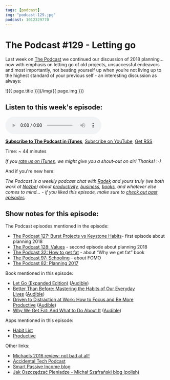 ```yaml
---
tags: [podcast]
img: "podcast-129.jpg"
podcast: 1012329770
---
```


# The Podcast #129 - Letting go

Last week on [The Podcast][p] we continued our discussion of 2018 planning... now with emphasis on letting go of old projects, unsuccessful endeavors and most importantly, not beating yourself up when you’re not living up to the highest standard of your previous self - an interesting discussion as always:

<!--More-->

![{{ page.title }}](/img/{{ page.img }})

## Listen to this week's episode:

<audio controls>
<source src="https://files.nozbe.com/podcast/129.mp3" type="audio/mpeg">
</audio>

**[Subscribe to The Podcast in iTunes][i]**, [Subscribe on YouTube][y], [Get RSS][rss]

Time: ~ 44 minutes

*If you [rate us on iTunes][i], we might give you a shout-out on air! Thanks! :-)*

And if you're new here:

*The Podcast is a weekly podcast chat with [Radek][r] and yours truly (we both work at [Nozbe][n]) about [productivity](/productivity), [business](/business), [books](/books), and whatever else comes to mind… - if you liked this episode, make sure to [check out past episodes](/podcast).*

## Show notes for this episode:

The Podcast episodes mentioned in the episode:
  * [The Podcast 127: Burst Projects vs Keystone Habits](/podcast-127)- first episode about planning 2018
  * [The Podcast 128: Values](/podcast-128) - second episode about planning 2018
  * [The Podcast 32: How to get fat](/podcast-32) - about “Why we get fat” book
  * [The Podcast 97: Schooling](/podcast-97) - about FOMO
  * [The Podcast 82: Planning 2017](/podcast-82)

Book mentioned in this episode:
  * [Let Go (Expanded Edition)](https://www.amazon.com/Let-Go-Transform-Moments-Expanded/dp/B077S2YP71/) ([Audible](https://www.audible.com/pd/Bios-Memoirs/Let-Go-How-to-Transform-Moments-of-Panic-into-a-Life-of-Profits-and-Purpose-Audiobook/B0784PH8WP))
  * [Better Than Before: Mastering the Habits of Our Everyday Lives](https://www.amazon.com/Better-Than-Before-Mastering-Everyday/dp/B00R8L6OCM/) ([Audible](https://www.audible.com/pd/Self-Development/Better-Than-Before-Audiobook/B00R8KR28I))
  * [Driven to Distraction at Work: How to Focus and Be More Productive](https://www.amazon.com/Driven-Distraction-Work-Focus-Productive/dp/B017HIXTDW/) ([Audible](https://www.audible.com/pd/Business/Driven-to-Distraction-at-Work-Audiobook/B017HIXTAA))
  * [Why We Get Fat: And What to Do About It](http://www.amazon.com/Why-We-Get-Fat-About/dp/0307474259/) ([Audible](http://www.audible.com/pd/Nonfiction/Why-We-Get-Fat-Audiobook/B004D5K512))

Apps mentioned in this episode:
  * [Habit List](https://itunes.apple.com/us/app/habit-list-build-a-better-you/id525102168?mt=8)
  * [Productive](https://itunes.apple.com/us/app/productive-habit-tracker/id983826477?mt=8)

Other links:
  * [Michaels 2016 review: not bad at all!](https://sliwinski.com/2016/)
  * [Accidental Tech Podcast](http://atp.fm/)
  * [Smart Passive Income blog](https://www.smartpassiveincome.com/)
  * [Jak Oszczędzać Pieniadze - Michał Szafrański blog (polish)](http://jakoszczedzacpieniadze.pl/)

[y]: https://michael.gratis/thepodcastyt
[rss]: https://thepodcast.fm/episodes?format=RSS
[e]: /podcast-129

[p]: /podcast
[n]: https://nozbe.com/?a=mike
[r]: https://michael.gratis/radex
[i]: https://michael.gratis/thepodcast
[o]: https://michael.gratis/ipadonly

